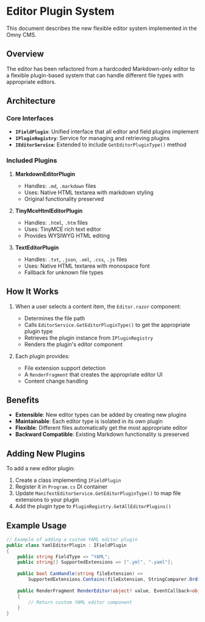 # Editor Plugin System

This document describes the new flexible editor system implemented in the Omny CMS.

## Overview

The editor has been refactored from a hardcoded Markdown-only editor to a flexible plugin-based system that can handle different file types with appropriate editors.

## Architecture

### Core Interfaces

- **`IFieldPlugin`**: Unified interface that all editor and field plugins implement
- **`IPluginRegistry`**: Service for managing and retrieving plugins
- **`IEditorService`**: Extended to include `GetEditorPluginType()` method

### Included Plugins

1. **MarkdownEditorPlugin**
   - Handles: `.md`, `.markdown` files
   - Uses: Native HTML textarea with markdown styling
   - Original functionality preserved

2. **TinyMceHtmlEditorPlugin**
   - Handles: `.html`, `.htm` files
   - Uses: TinyMCE rich text editor
   - Provides WYSIWYG HTML editing

3. **TextEditorPlugin**
   - Handles: `.txt`, `.json`, `.xml`, `.css`, `.js` files
   - Uses: Native HTML textarea with monospace font
   - Fallback for unknown file types

## How It Works

1. When a user selects a content item, the `Editor.razor` component:
   - Determines the file path
   - Calls `EditorService.GetEditorPluginType()` to get the appropriate plugin type
   - Retrieves the plugin instance from `IPluginRegistry`
   - Renders the plugin's editor component

2. Each plugin provides:
   - File extension support detection
   - A `RenderFragment` that creates the appropriate editor UI
   - Content change handling

## Benefits

- **Extensible**: New editor types can be added by creating new plugins
- **Maintainable**: Each editor type is isolated in its own plugin
- **Flexible**: Different files automatically get the most appropriate editor
- **Backward Compatible**: Existing Markdown functionality is preserved

## Adding New Plugins

To add a new editor plugin:

1. Create a class implementing `IFieldPlugin`
2. Register it in `Program.cs` DI container
3. Update `ManifestEditorService.GetEditorPluginType()` to map file extensions to your plugin
4. Add the plugin type to `PluginRegistry.GetAllEditorPlugins()`

## Example Usage

```csharp
// Example of adding a custom YAML editor plugin
public class YamlEditorPlugin : IFieldPlugin
{
    public string FieldType => "YAML";
    public string[] SupportedExtensions => [".yml", ".yaml"];
    
    public bool CanHandle(string fileExtension) =>
        SupportedExtensions.Contains(fileExtension, StringComparer.OrdinalIgnoreCase);
    
    public RenderFragment RenderEditor(object? value, EventCallback<object?> onContentChanged)
    {
        // Return custom YAML editor component
    }
}
```